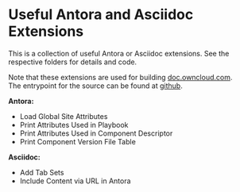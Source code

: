 # Useful Antora and Asciidoc Extensions

This is a collection of useful Antora or Asciidoc extensions.
See the respective folders for details and code.

Note that these extensions are used for building [doc.owncloud.com](https://doc.owncloud.com).\
The entrypoint for the source can be found at [github](https://github.com/owncloud/docs).

**Antora:**
* Load Global Site Attributes
* Print Attributes Used in Playbook
* Print Attributes Used in Component Descriptor
* Print Component Version File Table

**Asciidoc:**
* Add Tab Sets
* Include Content via URL in Antora
